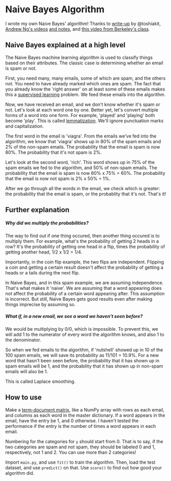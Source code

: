 # Naive Bayes Algorithm
I wrote my own Naive Bayes' algorithm! Thanks to [write-up](https://github.com/toshiakit/NaiveBayes) by @toshiakit, [Andrew Ng's videos](http://openclassroom.stanford.edu/MainFolder/VideoPage.php?course=MachineLearning&video=06.1-NaiveBayes-GenerativeLearningAlgorithms&speed=100) [and notes](http://cs229.stanford.edu/notes/cs229-notes2.pdf), and [this video from Berkeley's class](https://www.youtube.com/watch?v=DNvwfNEiKvw).

## Naive Bayes explained at a high level
The Naive Bayes machine learning algorithm is used to classify things based on their attributes. The classic case is determining whether an email is spam or not.

First, you need many, many emails, some of which are spam, and the others not. You need to have already marked which ones are spam. The fact that you already know the 'right answer' on at least some of these emails makes this a [supervised learning](http://en.wikipedia.org/wiki/Supervised_learning) problem. We feed these emails into the algorithm.

Now, we have received an email, and we don't know whether it's spam or not. Let's look at each word one by one. Better yet, let's convert multiple forms of a word into one form. For example, 'played' and 'playing' both become 'play'. This is called [lemmatization](http://en.wikipedia.org/wiki/Lemmatisation). We'll ignore punctuation marks and capitalization.

The first word in the email is 'viagra'. From the emails we've fed into the algorithm, we know that 'viagra' shows up in 80% of the spam emails and 2% of the non-spam emails. The probability that the email is spam is now 80%. The probability that it's not spam is 2%.

Let's look at the second word, 'rich'. This word shows up in 75% of the spam emails we fed to the algorithm, and 50% of non-spam emails. The probability that the email is spam is now 80% x 75% = 60%. The probability that the email is now not spam is 2% x 50% = 1%.

After we go through all the words in the email, we check which is greater: the probability that the email is spam, or the probablity that it's not. That's it!

## Further explanation
##### Why did we multiply the probabilities?

The way to find out if one thing occured, then another thing occured is to multiply them. For example, what's the probability of getting 2 heads in a row? It's the probability of getting one head in a flip, times the probability of getting another head, 1/2 x 1/2 = 1/4.

Importantly, in the coin flip example, the two flips are independent. Flipping a coin and getting a certain result doesn't affect the probability of getting a heads or a tails during the next flip.

In Naive Bayes, and in this spam example, we are assuming independence. That's what makes it 'naive'. We are assuming that a word appearing does not affect the probability of a certain word appearing after. This assumption is incorrect. But still, Naive Bayes gets good results even after making things imprecise by assuming so.

##### What if, in a new email, we see a word we haven't seen before?

We would be multiplying by 0/0, which is impossible. To prevent this, we will add 1 to the numerator of every word the algorithm knows, and also 1 to the denominator.

So when we fed emails to the algorithm, if 'nutshell' showed up in 10 of the 100 spam emails, we will save its probability as 11/101 = 10.9%. For a new word that hasn't been seen before, the probability that it has shown up in spam emails will be 1, and the probability that it has shown up in non-spam emails will also be 1.

This is called Laplace smoothing.

## How to use

Make a [term-document matrix](http://en.wikipedia.org/wiki/Document-term_matrix), like a NumPy array with rows as each email, and columns as each word in the master dictionary. If a word appears in the email, have the entry be 1, and 0 otherwise. I haven't tested the performance if the entry is the number of times a word appears in each email.

Numbering for the categories for `y` should start from 0. That is to say, if the two categories are spam and not spam, they should be labeled 0 and 1, respectively, not 1 and 2. You can use more than 2 categories!

Import `main.py`, and use `fit()` to train the algorithm. Then, load the test dataset, and use `predict()` on that. Use `score()` to find out how good your algorithm did.